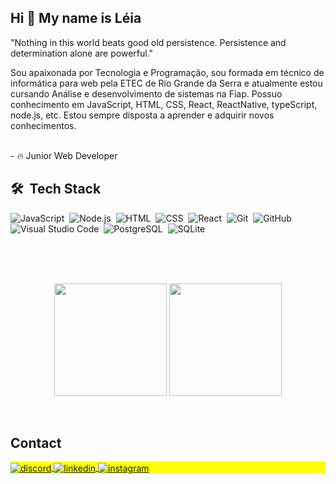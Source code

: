 <h2 align="left">Hi 👋 My name is Léia</h2>

"Nothing in this world beats good old persistence. Persistence and determination alone are powerful."

Sou apaixonada por Tecnologia e Programação, sou formada em técnico de informática para web pela ETEC de Rio Grande da Serra e atualmente estou cursando Análise e desenvolvimento de sistemas na Fiap. Possuo conhecimento em JavaScript, HTML, CSS, React, ReactNative, typeScript, node.js, etc. Estou sempre disposta a aprender e adquirir novos conhecimentos.


</br>
- 🔥 Junior Web Developer
</br>

## 🛠 &nbsp;Tech Stack

![JavaScript](https://img.shields.io/badge/-JavaScript-05122A?style=flat&logo=javascript)&nbsp;
![Node.js](https://img.shields.io/badge/-Node.js-05122A?style=flat&logo=node.js)&nbsp;
![HTML](https://img.shields.io/badge/-HTML-05122A?style=flat&logo=HTML5)&nbsp;
![CSS](https://img.shields.io/badge/-CSS-05122A?style=flat&logo=CSS3&logoColor=1572B6)&nbsp;
![React](https://img.shields.io/badge/-React-05122A?style=flat&logo=react)&nbsp;
![Git](https://img.shields.io/badge/-Git-05122A?style=flat&logo=git)&nbsp;
![GitHub](https://img.shields.io/badge/-GitHub-05122A?style=flat&logo=github)&nbsp;
![Visual Studio Code](https://img.shields.io/badge/-Visual%20Studio%20Code-05122A?style=flat&logo=visual-studio-code&logoColor=007ACC)&nbsp;
![PostgreSQL](https://img.shields.io/badge/-PostgreSQL-05122A?style=flat&logo=postgresql)&nbsp;
![SQLite](https://img.shields.io/badge/-SQLite-05122A?style=flat&logo=sqlite)&nbsp;

</br>
</br>

  <br>
  <p align="center">
    <img height="180em" src="https://github-readme-stats-eight-theta.vercel.app/api?username=leiaoliver&show_icons=true&theme=tokyonight&include_all_commits=true&count_private=true"/>
    <img height="180em" src="https://github-readme-stats-eight-theta.vercel.app/api/top-langs/?username=leiaoliver&layout=compact&langs_count=8&theme=tokyonight&include_all_commits=true&count_private=true"/>
  </p>
</br>

## Contact

<p align="left" style="background:yellow">
<a href="https://discord.com/channels/Léia#6198" target="_blank">
  <img align="center" src="https://img.shields.io/badge/-leiaoliver-05122A?style=flat&logo=discord" alt="discord"/>  
</a>
<a href="https://www.linkedin.com/in/leia-oliveira388/" target="_blank">
  <img align="center" src="https://img.shields.io/badge/-leiaoliver-05122A?style=flat&logo=linkedin" alt="linkedin"/>
</a>
<a href="https://www.instagram.com/leiaoliver388/" target="_blank">
 <img align="center" src="https://img.shields.io/badge/-leiaoliver-05122A?style=flat&logo=instagram" alt="instagram"/>
</a>
</p>
